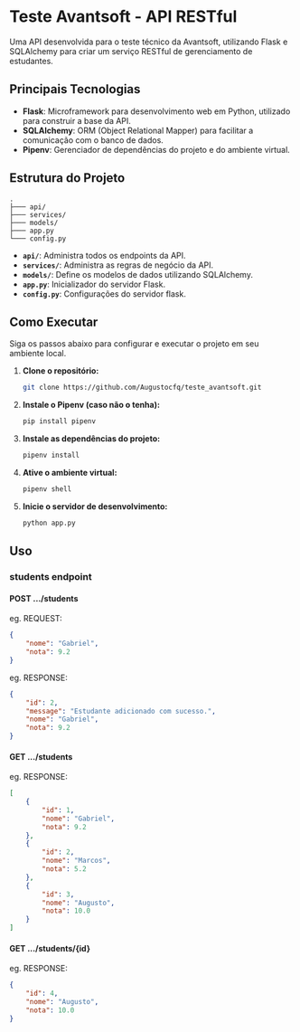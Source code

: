 # Teste Avantsoft - API RESTful

Uma API desenvolvida para o teste técnico da Avantsoft, utilizando Flask e SQLAlchemy para criar um serviço RESTful de gerenciamento de estudantes.

## Principais Tecnologias

- **Flask**: Microframework para desenvolvimento web em Python, utilizado para construir a base da API.
- **SQLAlchemy**: ORM (Object Relational Mapper) para facilitar a comunicação com o banco de dados.
- **Pipenv**: Gerenciador de dependências do projeto e do ambiente virtual.

## Estrutura do Projeto

```tree
.
├─── api/
├─── services/
├─── models/
├─── app.py
└─── config.py
```

- **`api/`**: Administra todos os endpoints da API.
- **`services/`**: Administra as regras de negócio da API.
- **`models/`**: Define os modelos de dados utilizando SQLAlchemy.
- **`app.py`**: Inicializador do servidor Flask.
- **`config.py`**: Configurações do servidor flask.

## Como Executar

Siga os passos abaixo para configurar e executar o projeto em seu ambiente local.

1. **Clone o repositório:**

    ```bash
    git clone https://github.com/Augustocfq/teste_avantsoft.git
    ```

2. **Instale o Pipenv (caso não o tenha):**

    ```bash
    pip install pipenv
    ```

3. **Instale as dependências do projeto:**

    ```bash
    pipenv install
    ```

4. **Ative o ambiente virtual:**

    ```bash
    pipenv shell
    ```

5. **Inicie o servidor de desenvolvimento:**

    ```bash
    python app.py
    ```

## Uso

### students endpoint

#### POST .../students

eg. REQUEST:

```json
{
    "nome": "Gabriel",
    "nota": 9.2
}
```

eg. RESPONSE:

```json
{
    "id": 2,
    "message": "Estudante adicionado com sucesso.",
    "nome": "Gabriel",
    "nota": 9.2
}
```

#### GET .../students

eg. RESPONSE:

```json
[
    {
        "id": 1,
        "nome": "Gabriel",
        "nota": 9.2
    },
    {
        "id": 2,
        "nome": "Marcos",
        "nota": 5.2
    },
    {
        "id": 3,
        "nome": "Augusto",
        "nota": 10.0
    }
]
```

#### GET .../students/{id}

eg. RESPONSE:

```json
{
    "id": 4,
    "nome": "Augusto",
    "nota": 10.0
}
```
